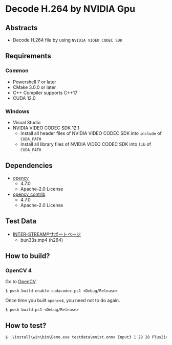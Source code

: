 # Decode H.264 by NVIDIA Gpu

## Abstracts

* Decode H.264 file by using `NVIDIA VIDEO CODEC SDK`

## Requirements

### Common

* Powershell 7 or later
* CMake 3.0.0 or later
* C++ Compiler supports C++17
* CUDA 12.0

### Windows

* Visual Studio
* NVIDIA VIDEO CODEC SDK 12.1
  * Install all header files of NVIDIA VIDEO CODEC SDK into `include` of `CUDA_PATH`
  * Install all library files of NVIDIA VIDEO CODEC SDK into `lib` of `CUDA_PATH`

## Dependencies

* [opencv](https://github.com/opencv/opencv)
  * 4.7.0
  * Apache-2.0 License
* [opencv_contrib](https://github.com/opencv/opencv_contrib)
  * 4.7.0
  * Apache-2.0 License

## Test Data

* [INTER-STREAM®サポートページ](https://inter-stream.jp/interstream_support/ems/08_05.html)
  * bun33s.mp4 (h264)

## How to build?

### OpenCV 4

Go to [OpenCV](..).

````shell
$ pwsh build-enable-cudacodec.ps1 <Debug/Release>
````

Once time you built `opencv4`, you need not to do again.

````shell
$ pwsh build.ps1 <Debug/Release>
````

## How to test?

````bat
$ .\install\win\bin\Demo.exe testdata\mnist.onnx Input3 1 28 28 Plus214_Output_0
````